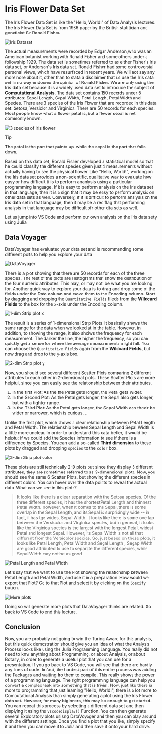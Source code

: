 # Iris Flower Data Set
The Iris Flower Data Set is like the "Hello, World!" of Data Analysis lectures. The Iris Flower Data Set is from 1936 paper by the British statitician and geneticist Sir Ronald Fisher.

![Iris Dataset](../image/Iris_dataset_scatterplot.svg)

 The actual measurements were recorded by Edgar Anderson,who was an American botanist working with Ronald Fisher and some others under a followship 1929. The data set is sometimes referred to as either Fisher's Iris data set, or Anderson's Iris data set. Ronald Fisher had some controversial personal views, which have resurfaced in recent years. We will not say any more nore about it, other than to stata a disclaimer that us use the Iris data set in no way endorses the opinion of Ronald Fisher. We are only using the Iris data set because it is a widely used data set to introduce the subject of **Computational Analysis**. 
 The data set contains 150 records under 5 attributes: Sepal Length, Sepal Width, Petal Length, Petal Width and Species. There are 3 species of the Iris Flower that are recorded in this data set: Setosa, Versiclor and Virginica. There are 50 records for each species. Most people know what a flower petal is, but a flower sepal is not commonly known. 

 ![3 species of iris flower](../image/maxresdefault.jpg)

> [!TIP]
> The petal is the part that points up, while the sepal is the part that falls down. 

Based on this data set, Ronald Fisher developed a statistical model so that he could classify the different species given just 4 measurements without actually having to see the physical flower. Like "Hello, World!", working on the Iris data set provides a non-scientific, qualitative way to evaluate how easy or how difficult ti is to perform ananlysis using a particular programming language. If it is easy to perform analysis on the Iris data set in that language, then it is a sign that it may be easy to perform analysis on other data sets as well. Conversely, if it is difficult to perform analysis on the Iris data set in that language, then it may be a red flag that performing analysis in that language may be difficult ofr other dta sets as well. 

Let us jump into VS Code and perform our own analysis on the Iris data sety using Julia



## Data Voyager
DataVoyager has evaluated your data set and is recommending some different polts to help  you explore your data

![DataVoyager](irisvisual1.png)

There is a plot showing that there are 50 records for each of the three species. The rest of the plots are Histograms that show the distribution of the four numeric attributes. This may, or may not, be what you are looking for. Another quick way to explore your data is to drag and drop some of the fields under the Data column and move them to the Encoding column. Start by dragging and dropping the `Quantitative Fields` fileds from the **Wildcard Fields** to the box for the `x`-axis under the Encoding column.

![1-dim Strip plot x](x-axis.png)

The result is a series of $1$-dimensional Strip Plots. It basically shows the same range for the  data when we looked at in the table. However, in addition, to showing the range, it also shoiws the frequency for each measurement. The darker the line, the higher the frequency, so you can quickly get a sense for where the average measurements might fall. You can choose the `Quantitative Fields` again from the **Wildcard Fields**, but now drag and drop to the `y`-axis box.

![2-dim Strip plot y](y-axis.png)

Now, you should see several different Scatter Plots comparing 2 different attributes to each other in $2$-diemsional plots. These Scatter Plots are more helpful, since you can easily see the relationship between their attributes. 
1. In the first Plot: As the the Petal gets longer, the Petal gets Wider.
2. In the Second Plot: As the Petal gets longer, the Sepal also gets longer, but with a tighter range.
3. In the Third Plot: As the Petal gets longer, the Sepal Width can theeir be wider or narrower, which is curious. ...

Unlike the first plot, which shows a clear relationship between Petal Length and Petal Width. The relationship beween Sepal Length and Sepal Width is a little more unclear. In order to understand this data better, it would be helpfu; if we could add the Species information to see if there is a difference by Species. You can add a so-called **Third dimension** to these plots by dragged and dropping `species` to the `color` box.

![3-dim Strip plot color](colorbar.png)

These plots are still technically $2$-D plots but since they display $3$ different attributes, they are sometimes referred to as $3$-dimensional plots. Now, you should see the same $6$ Scatter Plots, but showing the different species in different colors. You can hover over the data points to reveal the actual data. What can we see in this plots? 
> It looks like there is a clear separation with the Setosa species. Of the three different species, it has the shortestPetal Length and thinnest Petal Width. However, when it comes to the Sepal, there is some overlap in the Sepal Length, and its Sepal is surprisingly wide -- in fact, it has tge widest Sepal Width. It looks like there is some overlap between the Versicolor and Virginica species, but in general, it looks like the Virginica species is the largest with the longest Petal, widest Petal and longest Sepal. However, its Sepal Width is not all that different from the Versicolor species. So, just based on  these plots, it looks like Petal Length, Petal Width and Segal Length , Segap Width are good attributed to use to separate the different species, while Sepal Width may not be as good. 

![Petal Length and Petal Width](select1.png)

Let's say that we want to use the Plot showing the relationship between Petal Length and Petal Width, and use it in a preparation. How would we export that Plot? Go to that Plot and select it by clicking on the `Specify` button.

![More plots](select2.png)

Doing so will generate more plots that DataVoyager thinks are related. Go back to VS Code to end this lecture.

## Conclusion
Now, you are probably not going to win the  Turing Award for this analysis, but this quick demostration should give you an idea of what the Analysis Process looks like using the Julia Programming Language. You really did not need to knw anything about Programming, or about Analysis, or about Botany, in order to generate a useful plot that you can use for a presentation. If you go back to VS Code, you will see that there are hardly any lines of code. In fact, the hardest part of this entire process was adding the Packages and waiting fro them to compile. This really shows the power of a programming language. The right programming language can help you convert a complex task into something that is trivial. 
Now, just like there is more to programming that just learning "Hello, World!", there is a lot more to Computational Analysis than simply generating a plot using the Iris Flower data set. However, for many biginners, this may be enough to get started. You can repeat this process by selecting a different data set and then displying it using the `vscodedisplay()` Function.  You can then generate several Exploratory plots unisng DataVoyager and then you can play around with the different settings.  Once you find a plot that you like, simply specify it and then you can move it to Julia and then save it onto your hard drive. 


